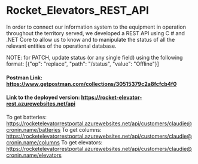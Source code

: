 # Rocket_Elevators_REST_API

In order to connect our information system to the equipment in operation throughout the territory served, we developed a REST API using C # and .NET Core to allow us to know and to manipulate the status of all the relevant entities of the operational database.

NOTE: for PATCH, update status (or any single field) using the following format:
                 [{"op": "replace", "path": "/status", "value": "Offline"}]

#### Postman Link: https://www.getpostman.com/collections/30515379c2a8fcfcb4f0
#### Link to the deployed version: https://rocket-elevator-rest.azurewebsites.net/api



To get batteries: https://rocketelevatorrestportal.azurewebsites.net/api/customers/claudie@cronin.name/batteries
To get columns: https://rocketelevatorrestportal.azurewebsites.net/api/customers/claudie@cronin.name/columns
To get elevators: https://rocketelevatorrestportal.azurewebsites.net/api/customers/claudie@cronin.name/elevators

